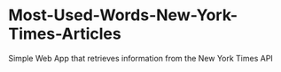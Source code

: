 # Most-Used-Words-New-York-Times-Articles
 Simple Web App that retrieves information from the New York Times API
